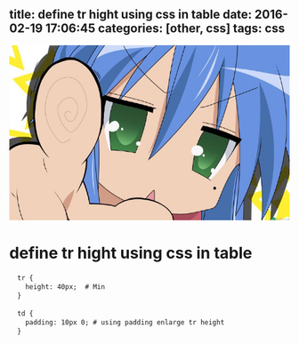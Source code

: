 title: define tr hight using css in table
date: 2016-02-19 17:06:45
categories: [other, css]
tags: css
---
![](/images/s43.jpg)
# define tr hight using css in table

```
  tr {
    height: 40px;  # Min
  }

  td {
    padding: 10px 0; # using padding enlarge tr height 
  }
```
